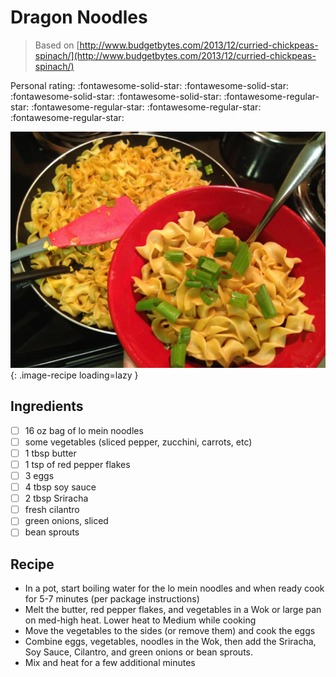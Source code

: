 <!-- Needs Manual Review -->

# Dragon Noodles

> Based on [http://www.budgetbytes.com/2013/12/curried-chickpeas-spinach/](http://www.budgetbytes.com/2013/12/curried-chickpeas-spinach/)

<!-- {cts} rating=1; (User can specify rating on scale of 1-5) -->
Personal rating: :fontawesome-solid-star: :fontawesome-solid-star: :fontawesome-solid-star: :fontawesome-solid-star: :fontawesome-regular-star: :fontawesome-regular-star: :fontawesome-regular-star: :fontawesome-regular-star:
<!-- {cte} -->

<!-- {cts} name_image=dragon_noodles.jpg; (User can specify image name) -->
![dragon_noodles.jpg](./dragon_noodles.jpg){: .image-recipe loading=lazy }
<!-- {cte} -->

## Ingredients

* [ ] 16 oz bag of lo mein noodles
* [ ] some vegetables (sliced pepper, zucchini, carrots, etc)
* [ ] 1 tbsp butter
* [ ] 1 tsp of red pepper flakes
* [ ] 3 eggs
* [ ] 4 tbsp soy sauce
* [ ] 2 tbsp Sriracha
* [ ] fresh cilantro
* [ ] green onions, sliced
* [ ] bean sprouts

## Recipe

* In a pot, start boiling water for the lo mein noodles and when ready cook for 5-7 minutes (per package instructions)
* Melt the butter, red pepper flakes, and vegetables in a Wok or large pan on med-high heat. Lower heat to Medium while cooking
* Move the vegetables to the sides (or remove them) and cook the eggs
* Combine eggs, vegetables, noodles in the Wok, then add the Sriracha, Soy Sauce, Cilantro, and green onions or bean sprouts.
* Mix and heat for a few additional minutes
